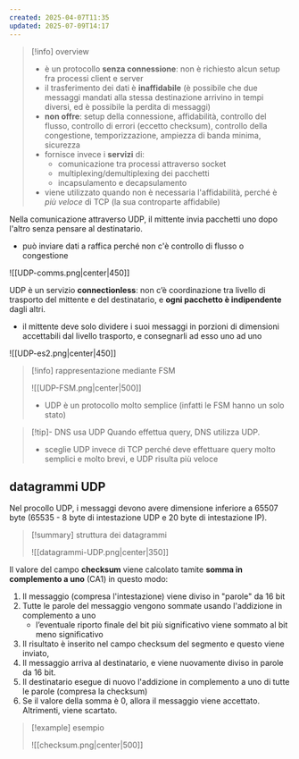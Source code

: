 ```yaml
---
created: 2025-04-07T11:35
updated: 2025-07-09T14:17
---
```

>[!info] overview
>- è un protocollo **senza connessione**: non è richiesto alcun setup fra processi client e server
>- il trasferimento dei dati è **inaffidabile** (è possibile che due messaggi mandati alla stessa destinazione arrivino in tempi diversi, ed è possibile la perdita di messaggi)
>- **non offre**: setup della connessione, affidabilità, controllo del flusso, controllo di errori (eccetto checksum), controllo della congestione, temporizzazione, ampiezza di banda minima, sicurezza
>- fornisce invece i **servizi** di:
>	- comunicazione tra processi attraverso socket
>	- multiplexing/demultiplexing dei pacchetti
>	- incapsulamento e decapsulamento
>- viene utilizzato quando non è necessaria l'affidabilità, perché è *più veloce* di TCP (la sua controparte affidabile)

Nella comunicazione attraverso UDP, il mittente invia pacchetti uno dopo l'altro senza pensare al destinatario.
- può inviare dati a raffica perché non c'è controllo di flusso o congestione

![[UDP-comms.png|center|450]]

UDP è un servizio **connectionless**: non c’è coordinazione tra livello di trasporto del mittente e del destinatario, e **ogni pacchetto è indipendente** dagli altri.
- il mittente deve solo dividere i suoi messaggi in porzioni di dimensioni accettabili dal livello trasporto, e consegnarli ad esso uno ad uno

![[UDP-es2.png|center|450]]

>[!info] rappresentazione mediante FSM
>
>![[UDP-FSM.png|center|500]]
>
>- UDP è un protocollo molto semplice (infatti le FSM hanno un solo stato)

>[!tip]- DNS usa UDP
>Quando effettua query, DNS utilizza UDP.
>- sceglie UDP invece di TCP perché deve effettuare query molto semplici e molto brevi, e UDP risulta più veloce
## datagrammi UDP
Nel procollo UDP, i messaggi devono avere dimensione inferiore a 65507 byte (65535 - 8 byte di intestazione UDP e 20 byte di intestazione IP). 

>[!summary] struttura dei datagrammi
>
>![[datagrammi-UDP.png|center|350]]

Il valore del campo **checksum** viene calcolato tamite **somma in complemento a uno** (CA1) in questo modo:
1) Il messaggio (compresa l'intestazione) viene diviso in "parole" da 16 bit
2) Tutte le parole del messaggio vengono sommate usando l'addizione in complemento a uno
	- l’eventuale riporto finale del bit più significativo viene sommato al bit meno significativo 
3) Il risultato è inserito nel campo checksum del segmento e questo viene inviato,
4) Il messaggio arriva al destinatario, e viene nuovamente diviso in parole da 16 bit.
5) Il destinatario esegue di nuovo l'addizione in complemento a uno di tutte le parole (compresa la checksum)
6) Se il valore della somma è 0, allora il messaggio viene accettato. Altrimenti, viene scartato.

>[!example] esempio
> 
>![[checksum.png|center|500]]

